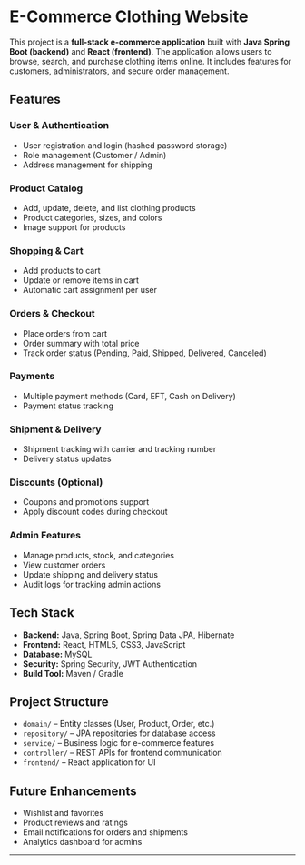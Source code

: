 # E-Commerce Clothing Website

This project is a **full-stack e-commerce application** built with **Java Spring Boot (backend)** and **React (frontend)**. The application allows users to browse, search, and purchase clothing items online. It includes features for customers, administrators, and secure order management.

## Features

### User & Authentication

* User registration and login (hashed password storage)
* Role management (Customer / Admin)
* Address management for shipping

### Product Catalog

* Add, update, delete, and list clothing products
* Product categories, sizes, and colors
* Image support for products

### Shopping & Cart

* Add products to cart
* Update or remove items in cart
* Automatic cart assignment per user

### Orders & Checkout

* Place orders from cart
* Order summary with total price
* Track order status (Pending, Paid, Shipped, Delivered, Canceled)

### Payments

* Multiple payment methods (Card, EFT, Cash on Delivery)
* Payment status tracking

### Shipment & Delivery

* Shipment tracking with carrier and tracking number
* Delivery status updates

### Discounts (Optional)

* Coupons and promotions support
* Apply discount codes during checkout

### Admin Features

* Manage products, stock, and categories
* View customer orders
* Update shipping and delivery status
* Audit logs for tracking admin actions

## Tech Stack

* **Backend:** Java, Spring Boot, Spring Data JPA, Hibernate
* **Frontend:** React, HTML5, CSS3, JavaScript
* **Database:** MySQL
* **Security:** Spring Security, JWT Authentication
* **Build Tool:** Maven / Gradle

## Project Structure

* `domain/` – Entity classes (User, Product, Order, etc.)
* `repository/` – JPA repositories for database access
* `service/` – Business logic for e-commerce features
* `controller/` – REST APIs for frontend communication
* `frontend/` – React application for UI

## Future Enhancements

* Wishlist and favorites
* Product reviews and ratings
* Email notifications for orders and shipments
* Analytics dashboard for admins

---
